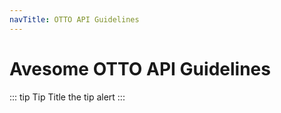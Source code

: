 ```yaml
---
navTitle: OTTO API Guidelines
---
```


# Avesome OTTO API Guidelines

::: tip Tip Title
the tip alert
:::

